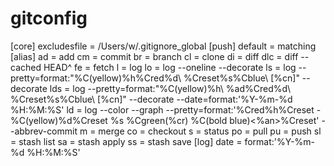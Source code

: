 # gitconfig

[core]
	excludesfile = /Users/w/.gitignore_global
[push]
	default = matching
[alias]
	ad = add
	cm = commit
	br = branch
	cl = clone
	di = diff
	dlc = diff --cached HEAD^
	fe = fetch
	l = log
	lo = log --oneline --decorate
	ls = log --pretty=format:"%C(yellow)%h%Cred%d\\ %Creset%s%Cblue\\ [%cn]" --decorate
	lds = log --pretty=format:"%C(yellow)%h\\ %ad%Cred%d\\ %Creset%s%Cblue\\ [%cn]" --decorate --date=format:'%Y-%m-%d %H:%M:%S'
	ld = log --color --graph --pretty=format:'%Cred%h%Creset -%C(yellow)%d%Creset %s %Cgreen(%cr) %C(bold blue)<%an>%Creset' --abbrev-commit
	m = merge
	co = checkout
	s = status
	po = pull
	pu = push
	sl = stash list
	sa = stash apply
	ss = stash save
[log]
	date = format:'%Y-%m-%d %H:%M:%S'


